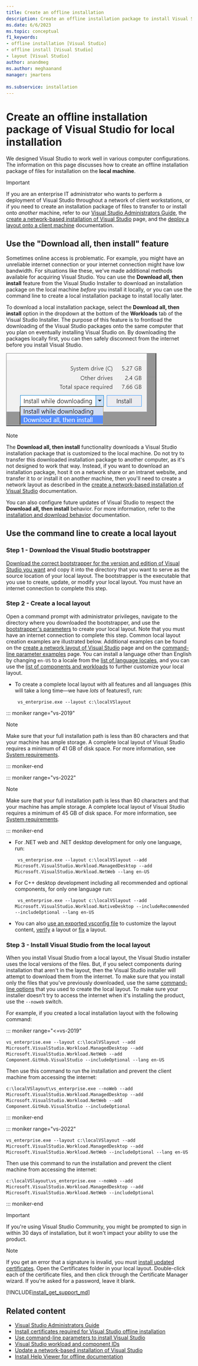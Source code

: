 ```yaml
---
title: Create an offline installation
description: Create an offline installation package to install Visual Studio offline when you have an unreliable internet connection or low bandwidth.
ms.date: 6/6/2023
ms.topic: conceptual
f1_keywords:
- offline installation [Visual Studio]
- offline install [Visual Studio]
- layout [Visual Studio]
author: anandmeg
ms.author: meghaanand
manager: jmartens

ms.subservice: installation
---
```

# Create an offline installation package of Visual Studio for local installation


We designed Visual Studio to work well in various computer configurations. The information on this page discusses how to create an offline installation package of files for installation on the **local machine**.

> [!IMPORTANT]
> If you are an enterprise IT administrator who wants to perform a deployment of Visual Studio throughout a network of client workstations, or if you need to create an installation package of files to transfer to or install onto _another_ machine, refer to our [Visual Studio Administrators Guide](https://aka.ms/vs/admin/guide), the [create a network-based installation of Visual Studio](create-a-network-installation-of-visual-studio.md) page, and the [deploy a layout onto a client machine](deploy-a-layout-onto-a-client-machine.md) documentation.

## Use the "Download all, then install" feature
Sometimes online access is problematic. For example, you might have an unreliable internet connection or your internet connection might have low bandwidth. For situations like these, we've made additional methods available for acquiring Visual Studio. You can use the **Download all, then install** feature from the Visual Studio Installer to download an installation package on the local machine _before_ you install it locally, or you can use the command line to create a local installation package to install locally later.

To download a local installation package, select the **Download all, then install** option in the dropdown at the bottom of the **Workloads** tab of the Visual Studio Installer. The purpose of this feature is to frontload the downloading of the Visual Studio packages onto the same computer that you plan on eventually installing Visual Studio on. By downloading the packages locally first, you can then safely disconnect from the internet before you install Visual Studio.

   ![The "Download all, then install" option](media/vs-2019/download-all-then-install-from-installer.png)

> [!NOTE]
> The **Download all, then install** functionality downloads a Visual Studio installation package that is customized to the local machine. Do not try to transfer this downloaded installation package to another computer, as it's not designed to work that way. Instead, if you want to download an installation package, host it on a network share or an intranet website, and transfer it to or install it on another machine, then you'll need to create a network layout as described in the [create a network-based installation of Visual Studio](create-a-network-installation-of-visual-studio.md) documentation.

You can also configure future updates of Visual Studio to respect the **Download all, then install** behavior. For more information, refer to the [installation and download behavior](/visualstudio/install/update-visual-studio?#installation-and-download-behaviors-1) documentation.

## Use the command line to create a local layout

### Step 1 - Download the Visual Studio bootstrapper

[Download the correct bootstrapper for the version and edition of Visual Studio you want](create-a-network-installation-of-visual-studio.md#download-the-visual-studio-bootstrapper-to-create-the-layout) and copy it into the directory that you want to serve as the source location of your local layout. The bootstrapper is the executable that you use to create, update, or modify your local layout. You must have an internet connection to complete this step. 

### Step 2 - Create a local layout

Open a command prompt with administrator privileges, navigate to the directory where you downloaded the bootstrapper, and use the [bootstrapper's parameters](use-command-line-parameters-to-install-visual-studio.md#layout-command-and-command-line-parameters) to create your local layout. Note that you must have an internet connection to complete this step. Common local layout creation examples are illustrated below. Additional examples can be found on the [create a network layout of Visual Studio](create-a-network-installation-of-visual-studio.md#configure-the-contents-of-a-layout) page and on the [command-line parameter examples](command-line-parameter-examples.md#using---layout-to-create-a-network-layout-or-a-local-cache) page. You can install a language other than English by changing `en-US` to a locale from the [list of language locales](use-command-line-parameters-to-install-visual-studio.md#list-of-language-locales), and you can use the [list of components and workloads](workload-and-component-ids.md) to further customize your local layout.

- To create a complete local layout with all features and all languages (this will take a long time&mdash;we have _lots_ of features!), run:

   ```shell
    vs_enterprise.exe --layout c:\localVSlayout
    ```
::: moniker range="vs-2019"

   > [!NOTE]
   > Make sure that your full installation path is less than 80 characters and that your machine has ample storage. A complete local layout of Visual Studio requires a minimum of 41 GB of disk space. For more information, see [System requirements](/visualstudio/releases/2019/system-requirements/).

::: moniker-end

::: moniker range="vs-2022"

   > [!NOTE]
   > Make sure that your full installation path is less than 80 characters and that your machine has ample storage. A complete local layout of Visual Studio requires a minimum of 45 GB of disk space. For more information, see [System requirements](/visualstudio/releases/2022/system-requirements/).

::: moniker-end

- For .NET web and .NET desktop development for only one language, run:

   ```shell
    vs_enterprise.exe --layout c:\localVSlayout --add Microsoft.VisualStudio.Workload.ManagedDesktop --add Microsoft.VisualStudio.Workload.NetWeb --lang en-US
    ```
    
- For C++ desktop development including all recommended and optional components, for only one language run:

   ```shell
    vs_enterprise.exe --layout c:\localVSlayout --add Microsoft.VisualStudio.Workload.NativeDesktop --includeRecommended --includeOptional --lang en-US 
    ```
    
- You can also [use an exported vsconfig file](create-a-network-installation-of-visual-studio.md#use-a-vsconfig-file-to-customize-the-contents-of-your-layout) to customize the layout content, [verify](create-a-network-installation-of-visual-studio.md?#verify-a-layout) a layout or [fix](create-a-network-installation-of-visual-studio.md?#fix-a-layout) a layout.


### Step 3 - Install Visual Studio from the local layout
When you install Visual Studio from a local layout, the Visual Studio installer uses the local versions of the files. But, if you select components during installation that aren't in the layout, then the Visual Studio installer will attempt to download them from the internet. To make sure that you install only the files that you've previously downloaded, use the same [command-line options](use-command-line-parameters-to-install-visual-studio.md) that you used to create the local layout. To make sure your installer doesn't try to access the internet when it's installing the product, use the `--noweb` switch.

For example, if you created a local installation layout with the following command:

::: moniker range="<=vs-2019"

```shell
vs_enterprise.exe --layout c:\localVSlayout --add Microsoft.VisualStudio.Workload.ManagedDesktop --add Microsoft.VisualStudio.Workload.NetWeb --add Component.GitHub.VisualStudio --includeOptional --lang en-US
```

Then use this command to run the installation and prevent the client machine from accessing the internet:

```shell
c:\localVSlayout\vs_enterprise.exe --noWeb --add Microsoft.VisualStudio.Workload.ManagedDesktop --add Microsoft.VisualStudio.Workload.NetWeb --add Component.GitHub.VisualStudio --includeOptional
```

::: moniker-end

::: moniker range="vs-2022"

```shell
vs_enterprise.exe --layout c:\localVSlayout --add Microsoft.VisualStudio.Workload.ManagedDesktop --add Microsoft.VisualStudio.Workload.NetWeb --includeOptional --lang en-US
```

Then use this command to run the installation and prevent the client machine from accessing the internet:

```shell
c:\localVSlayout\vs_enterprise.exe --noWeb --add Microsoft.VisualStudio.Workload.ManagedDesktop --add Microsoft.VisualStudio.Workload.NetWeb --includeOptional
```

::: moniker-end

> [!IMPORTANT]
> If you're using Visual Studio Community, you might be prompted to sign in within 30 days of installation, but it won't impact your ability to use the product.

> [!NOTE]
> If you get an error that a signature is invalid, you must [install updated certificates](install-certificates-for-visual-studio-offline.md). Open the Certificates folder in your local layout. Double-click each of the certificate files, and then click through the Certificate Manager wizard. If you're asked for a password, leave it blank.


[!INCLUDE[install_get_support_md](includes/install_get_support_md.md)]

## Related content

- [Visual Studio Administrators Guide](https://aka.ms/vs/admin/guide)
- [Install certificates required for Visual Studio offline installation](../install/install-certificates-for-visual-studio-offline.md)
- [Use command-line parameters to install Visual Studio](use-command-line-parameters-to-install-visual-studio.md)
- [Visual Studio workload and component IDs](workload-and-component-ids.md)
- [Update a network-based installation of Visual Studio](update-a-network-installation-of-visual-studio.md)
- [Install Help Viewer for offline documentation](../help-viewer/overview.md)
